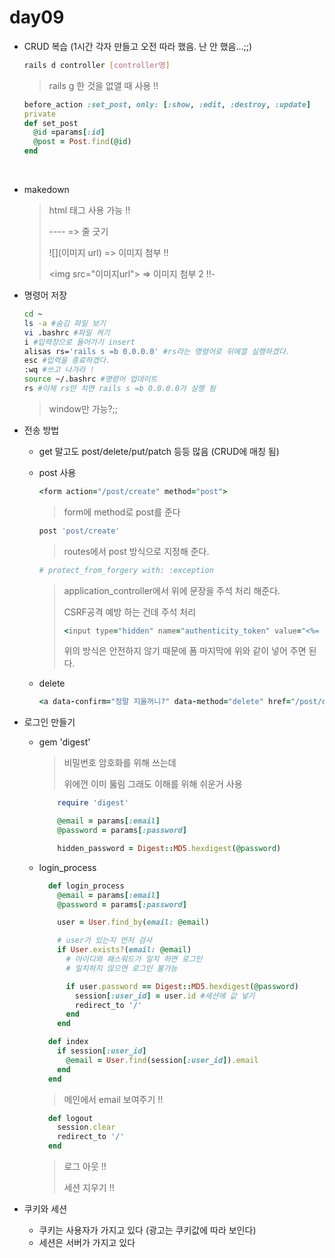 # day09

- CRUD 복습 (1시간 각자 만들고 오전 따라 했음. 난 안 했음...;;)

  ```bash
  rails d controller [controller명]
  ```

  > rails g 한 것을 없앨 때 사용 !!

  ```ruby
  before_action :set_post, only: [:show, :edit, :destroy, :update]
  private
  def set_post
    @id =params[:id]
    @post = Post.find(@id)
  end
  ```

  ​

- makedown

  > html 태그 사용 가능 !!
  >
  > ---- => 줄 긋기
  >
  > \![](이미지 url) => 이미지 첨부 !!
  >
  > \<img src="이미지url"> => 이미지 첨부 2 !!-	

- 명령어 저장

  ```bash
  cd ~
  ls -a #숨김 파일 보기
  vi .bashrc #파일 켜기
  i #입력창으로 들어가기 insert
  alisas rs='rails s =b 0.0.0.0' #rs라는 명령어로 뒤에껄 실행하겠다.
  esc #입력을 종료하겠다.
  :wq #쓰고 나가라 !
  source ~/.bashrc #명령어 업데이트
  rs #이제 rs만 치면 rails s =b 0.0.0.0가 실행 됨 
  ```
    > window만 가능?;;

- 전송 방법

  - get 말고도 post/delete/put/patch 등등 많음 (CRUD에 매칭 됨)

  - post 사용

    ```ruby
    <form action="/post/create" method="post">
    ```

    > form에 method로 post를 준다

    ```ruby
    post 'post/create'
    ```

    > routes에서 post 방식으로 지정해 준다.

    ```ruby
    # protect_from_forgery with: :exception
    ```

    > application_controller에서 위에 문장을 주석 처리 해준다.
    >
    > CSRF공격 예방 하는 건데 주석 처리
    >
    > ```ruby
    > <input type="hidden" name="authenticity_token" value="<%= form_authenticity_token %>">
    > ```
    >
    > 위의 방식은 안전하지 않기 때문에 폼 마지막에 위와 같이 넣어 주면 된다.

  - delete

    ```ruby
    <a data-confirm="정말 지울꺼니?" data-method="delete" href="/post/destroy/<%= p.id %>">삭제</a>
    ```

- 로그인 만들기

  - gem 'digest'

    > 비밀번호 암호화를 위해 쓰는데
    >
    > 위에껀 이미 뚫림 그래도 이해를 위해 쉬운거 사용

    ```ruby
        require 'digest'

        @email = params[:email]
        @password = params[:password]

        hidden_password = Digest::MD5.hexdigest(@password)                                   
    ```

  - login_process

    ```ruby
      def login_process
        @email = params[:email]
        @password = params[:password]

        user = User.find_by(email: @email)

        # user가 있는지 먼저 검사
        if User.exists?(email: @email)
          # 아이디와 패스워드가 일치 하면 로그인
          # 일치하지 않으면 로그인 불가능

          if user.password == Digest::MD5.hexdigest(@password)
            session[:user_id] = user.id #세션에 값 넣기
            redirect_to '/'
          end
        end
    ```

    ```ruby
      def index
        if session[:user_id]
          @email = User.find(session[:user_id]).email
        end
      end
    ```

    > 메인에서 email 보여주기 !!

    ```ruby
      def logout
        session.clear
        redirect_to '/'
      end
    ```

    > 로그 아웃 !!
    >
    > 세션 지우기 !!

- 쿠키와 세션

  - 쿠키는 사용자가 가지고 있다 (광고는 쿠키값에 따라 보인다)
  - 세션은 서버가 가지고 있다